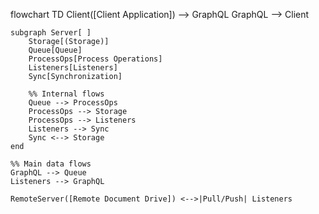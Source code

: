 flowchart TD
Client([Client Application]) --> GraphQL
GraphQL --> Client

    subgraph Server[ ]
        Storage[(Storage)]
        Queue[Queue]
        ProcessOps[Process Operations]
        Listeners[Listeners]
        Sync[Synchronization]

        %% Internal flows
        Queue --> ProcessOps
        ProcessOps --> Storage
        ProcessOps --> Listeners
        Listeners --> Sync
        Sync <--> Storage
    end

    %% Main data flows
    GraphQL --> Queue
    Listeners --> GraphQL

    RemoteServer([Remote Document Drive]) <-->|Pull/Push| Listeners
